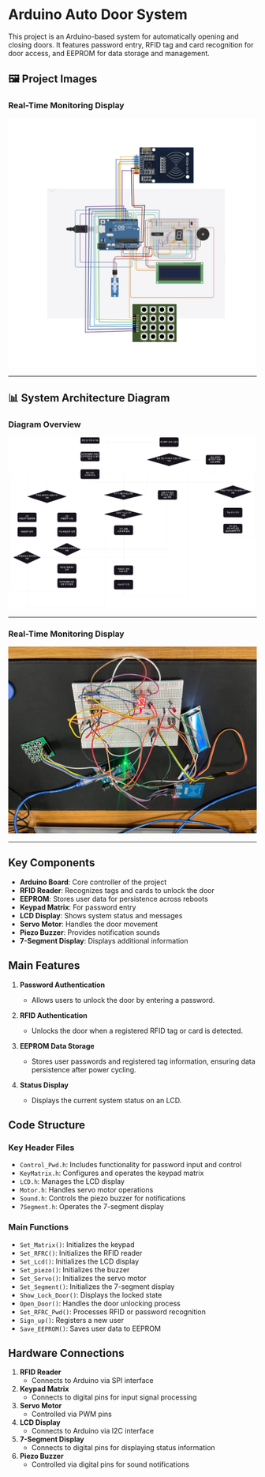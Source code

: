 # Arduino Auto Door System

This project is an Arduino-based system for automatically opening and closing doors. It features password entry, RFID tag and card recognition for door access, and EEPROM for data storage and management.

## 🖼️ Project Images
### Real-Time Monitoring Display

![Real-Time Monitoring](block_diagram.jpg)  

---

## 📊 System Architecture Diagram

### Diagram Overview

![System Diagram](flowchart.png)

---

### Real-Time Monitoring Display

![Real-Time Monitoring](./image/main.jpg)  

---

## Key Components

- **Arduino Board**: Core controller of the project
- **RFID Reader**: Recognizes tags and cards to unlock the door
- **EEPROM**: Stores user data for persistence across reboots
- **Keypad Matrix**: For password entry
- **LCD Display**: Shows system status and messages
- **Servo Motor**: Handles the door movement
- **Piezo Buzzer**: Provides notification sounds
- **7-Segment Display**: Displays additional information

## Main Features

1. **Password Authentication**
   - Allows users to unlock the door by entering a password.

2. **RFID Authentication**
   - Unlocks the door when a registered RFID tag or card is detected.

3. **EEPROM Data Storage**
   - Stores user passwords and registered tag information, ensuring data persistence after power cycling.

4. **Status Display**
   - Displays the current system status on an LCD.

## Code Structure

### Key Header Files
- `Control_Pwd.h`: Includes functionality for password input and control
- `KeyMatrix.h`: Configures and operates the keypad matrix
- `LCD.h`: Manages the LCD display
- `Motor.h`: Handles servo motor operations
- `Sound.h`: Controls the piezo buzzer for notifications
- `7Segment.h`: Operates the 7-segment display

### Main Functions
- `Set_Matrix()`: Initializes the keypad
- `Set_RFRC()`: Initializes the RFID reader
- `Set_Lcd()`: Initializes the LCD display
- `Set_piezo()`: Initializes the buzzer
- `Set_Servo()`: Initializes the servo motor
- `Set_Segment()`: Initializes the 7-segment display
- `Show_Lock_Door()`: Displays the locked state
- `Open_Door()`: Handles the door unlocking process
- `Set_RFRC_Pwd()`: Processes RFID or password recognition
- `Sign_up()`: Registers a new user
- `Save_EEPROM()`: Saves user data to EEPROM

## Hardware Connections

1. **RFID Reader**
   - Connects to Arduino via SPI interface
2. **Keypad Matrix**
   - Connects to digital pins for input signal processing
3. **Servo Motor**
   - Controlled via PWM pins
4. **LCD Display**
   - Connects to Arduino via I2C interface
5. **7-Segment Display**
   - Connects to digital pins for displaying status information
6. **Piezo Buzzer**
   - Controlled via digital pins for sound notifications
